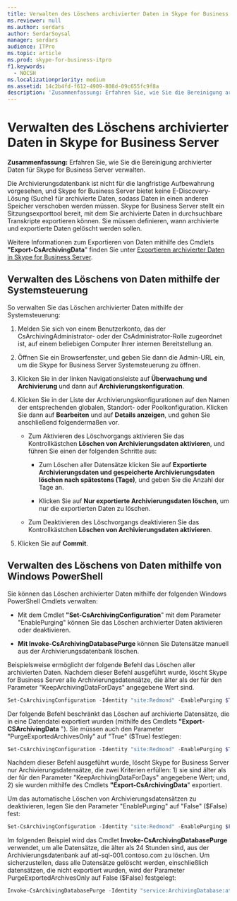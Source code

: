 ```yaml
---
title: Verwalten des Löschens archivierter Daten in Skype for Business Server
ms.reviewer: null
ms.author: serdars
author: SerdarSoysal
manager: serdars
audience: ITPro
ms.topic: article
ms.prod: skype-for-business-itpro
f1.keywords:
  - NOCSH
ms.localizationpriority: medium
ms.assetid: 14c2b4fd-f612-4909-808d-09c655fc9f8a
description: 'Zusammenfassung: Erfahren Sie, wie Sie die Bereinigung archivierter Daten für Skype for Business Server verwalten.'
---
```


# <a name="manage-purging-of-archived-data-in-skype-for-business-server"></a>Verwalten des Löschens archivierter Daten in Skype for Business Server

**Zusammenfassung:** Erfahren Sie, wie Sie die Bereinigung archivierter Daten für Skype for Business Server verwalten.
  
Die Archivierungsdatenbank ist nicht für die langfristige Aufbewahrung vorgesehen, und Skype for Business Server bietet keine E-Discovery-Lösung (Suche) für archivierte Daten, sodass Daten in einen anderen Speicher verschoben werden müssen. Skype for Business Server stellt ein Sitzungsexporttool bereit, mit dem Sie archivierte Daten in durchsuchbare Transkripte exportieren können. Sie müssen definieren, wann archivierte und exportierte Daten gelöscht werden sollen. 
  
Weitere Informationen zum Exportieren von Daten mithilfe des Cmdlets **"Export-CsArchivingData**" finden Sie unter [Exportieren archivierter Daten in Skype for Business Server](export-archived-data.md).
  
## <a name="manage-purging-of-data-by-using-the-control-panel"></a>Verwalten des Löschens von Daten mithilfe der Systemsteuerung

So verwalten Sie das Löschen archivierter Daten mithilfe der Systemsteuerung:
  
1. Melden Sie sich von einem Benutzerkonto, das der CsArchivingAdministrator- oder der CsAdministrator-Rolle zugeordnet ist, auf einem beliebigen Computer Ihrer internen Bereitstellung an. 
    
2. Öffnen Sie ein Browserfenster, und geben Sie dann die Admin-URL ein, um die Skype for Business Server Systemsteuerung zu öffnen. 
    
3. Klicken Sie in der linken Navigationsleiste auf **Überwachung und Archivierung** und dann auf **Archivierungskonfiguration**.
    
4. Klicken Sie in der Liste der Archivierungskonfigurationen auf den Namen der entsprechenden globalen, Standort- oder Poolkonfiguration. Klicken Sie dann auf **Bearbeiten** und auf **Details anzeigen**, und gehen Sie anschließend folgendermaßen vor.
    
   - Zum Aktivieren des Löschvorgangs aktivieren Sie das Kontrollkästchen **Löschen von Archivierungsdaten aktivieren**, und führen Sie einen der folgenden Schritte aus:
    
     - Zum Löschen aller Datensätze klicken Sie auf **Exportierte Archivierungsdaten und gespeicherte Archivierungsdaten löschen nach spätestens (Tage)**, und geben Sie die Anzahl der Tage an.
    
     - Klicken Sie auf **Nur exportierte Archivierungsdaten löschen**, um nur die exportierten Daten zu löschen.
    
   - Zum Deaktivieren des Löschvorgangs deaktivieren Sie das Kontrollkästchen **Löschen von Archivierungsdaten aktivieren**.
    
5. Klicken Sie auf **Commit**.
    
## <a name="manage-purging-of-data-by-using-windows-powershell"></a>Verwalten des Löschens von Daten mithilfe von Windows PowerShell

Sie können das Löschen archivierter Daten mithilfe der folgenden Windows PowerShell Cmdlets verwalten:
  
- Mit dem Cmdlet **"Set-CsArchivingConfiguration**" mit dem Parameter "EnablePurging" können Sie das Löschen archivierter Daten aktivieren oder deaktivieren.
    
- **Mit Invoke-CsArchivingDatabasePurge** können Sie Datensätze manuell aus der Archivierungsdatenbank löschen.
    
Beispielsweise ermöglicht der folgende Befehl das Löschen aller archivierten Daten. Nachdem dieser Befehl ausgeführt wurde, löscht Skype for Business Server alle Archivierungsdatensätze, die älter als der für den Parameter "KeepArchivingDataForDays" angegebene Wert sind. 
  
```PowerShell
Set-CsArchivingConfiguration -Identity "site:Redmond" -EnablePurging $True
```

Der folgende Befehl beschränkt das Löschen auf archivierte Datensätze, die in eine Datendatei exportiert wurden (mithilfe des Cmdlets **"Export-CSArchivingData** "). Sie müssen auch den Parameter "PurgeExportedArchivesOnly" auf "True" ($True) festlegen:
  
```PowerShell
Set-CsArchivingConfiguration -Identity "site:Redmond" -EnablePurging $True -PurgeExportedArchivesOnly $True
```

Nachdem dieser Befehl ausgeführt wurde, löscht Skype for Business Server nur Archivierungsdatensätze, die zwei Kriterien erfüllen: 1) sie sind älter als der für den Parameter "KeepArchivingDataForDays" angegebene Wert; und, 2) sie wurden mithilfe des Cmdlets **"Export-CsArchivingData**" exportiert.
  
Um das automatische Löschen von Archivierungsdatensätzen zu deaktivieren, legen Sie den Parameter "EnablePurging" auf "False" ($False) fest:
  
```PowerShell
Set-CsArchivingConfiguration -Identity "site:Redmond" -EnablePurging $False
```

Im folgenden Beispiel wird das Cmdlet **Invoke-CsArchivingDatabasePurge** verwendet, um alle Datensätze, die älter als 24 Stunden sind, aus der Archivierungsdatenbank auf atl-sql-001.contoso.com zu löschen. Um sicherzustellen, dass alle Datensätze gelöscht werden, einschließlich datensätzen, die nicht exportiert wurden, wird der Parameter PurgeExportedArchivesOnly auf False ($False) festgelegt:
  
```PowerShell
Invoke-CsArchivingDatabasePurge -Identity "service:ArchivingDatabase:atl-sql-001.contoso.com" -PurgeArchivingDataOlderThanHours 24 -PurgeExportedArchivesOnly $False
```
